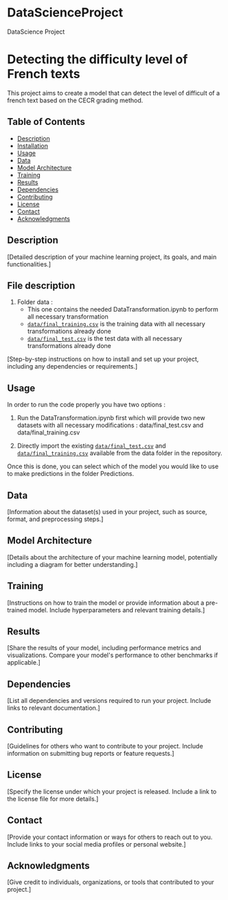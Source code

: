 # DataScienceProject
DataScience Project

# Detecting the difficulty level of French texts

This project aims to create a model that can detect the level of difficult of a french text based on the CECR grading method.

## Table of Contents

- [Description](#description)
- [Installation](#installation)
- [Usage](#usage)
- [Data](#data)
- [Model Architecture](#model-architecture)
- [Training](#training)
- [Results](#results)
- [Dependencies](#dependencies)
- [Contributing](#contributing)
- [License](#license)
- [Contact](#contact)
- [Acknowledgments](#acknowledgments)

## Description

[Detailed description of your machine learning project, its goals, and main functionalities.]

## File description
1. Folder data :
   - This one contains the needed DataTransformation.ipynb to perform all necessary transformation
   - [`data/final_training.csv`](data/final_training.csv) is the training data with all necessary transformations already done
   - [`data/final_test.csv`](data/final_test.csv) is the test data with all necessary transformations already done

[Step-by-step instructions on how to install and set up your project, including any dependencies or requirements.]

## Usage
In order to run the code properly you have two options : 
  1. Run the DataTransformation.ipynb first which will provide two new datasets with all necessary modifications :       data/final_test.csv and data/final_training.csv

  2. Directly import the existing [`data/final_test.csv`](data/final_test.csv) and [`data/final_training.csv`](data/final_training.csv) available from the data folder in the repository.

Once this is done, you can select which of the model you would like to use to make predictions in the folder Predictions. 

## Data

[Information about the dataset(s) used in your project, such as source, format, and preprocessing steps.]

## Model Architecture

[Details about the architecture of your machine learning model, potentially including a diagram for better understanding.]

## Training

[Instructions on how to train the model or provide information about a pre-trained model. Include hyperparameters and relevant training details.]

## Results

[Share the results of your model, including performance metrics and visualizations. Compare your model's performance to other benchmarks if applicable.]

## Dependencies

[List all dependencies and versions required to run your project. Include links to relevant documentation.]

## Contributing

[Guidelines for others who want to contribute to your project. Include information on submitting bug reports or feature requests.]

## License

[Specify the license under which your project is released. Include a link to the license file for more details.]

## Contact

[Provide your contact information or ways for others to reach out to you. Include links to your social media profiles or personal website.]

## Acknowledgments

[Give credit to individuals, organizations, or tools that contributed to your project.]
